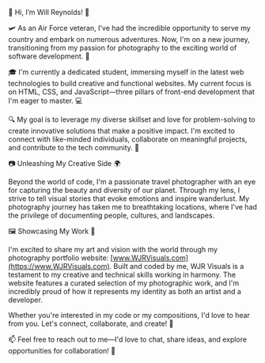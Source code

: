 👋 Hi, I’m Will Reynolds! 📸

🛩️ As an Air Force veteran, I've had the incredible opportunity to serve my country and embark on numerous adventures. Now, I'm on a new journey, transitioning from my passion for photography to the exciting world of software development. 🚀

🎓 I'm currently a dedicated student, immersing myself in the latest web technologies to build creative and functional websites. My current focus is on HTML, CSS, and JavaScript—three pillars of front-end development that I'm eager to master. 💻

🔍 My goal is to leverage my diverse skillset and love for problem-solving to create innovative solutions that make a positive impact. I'm excited to connect with like-minded individuals, collaborate on meaningful projects, and contribute to the tech community. 🌟

📷 Unleashing My Creative Side 🌍

Beyond the world of code, I'm a passionate travel photographer with an eye for capturing the beauty and diversity of our planet. Through my lens, I strive to tell visual stories that evoke emotions and inspire wanderlust. My photography journey has taken me to breathtaking locations, where I've had the privilege of documenting people, cultures, and landscapes.

🖼️ Showcasing My Work 🎨

I'm excited to share my art and vision with the world through my photography portfolio website: [www.WJRVisuals.com](https://www.WJRVisuals.com). Built and coded by me, WJR Visuals is a testament to my creative and technical skills working in harmony. The website features a curated selection of my photographic work, and I'm incredibly proud of how it represents my identity as both an artist and a developer.

Whether you're interested in my code or my compositions, I'd love to hear from you. Let's connect, collaborate, and create! 🤝


📫 Feel free to reach out to me—I'd love to chat, share ideas, and explore opportunities for collaboration! 🤝


